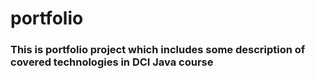 # portfolio

### This is portfolio project which includes some description of covered technologies in DCI Java course